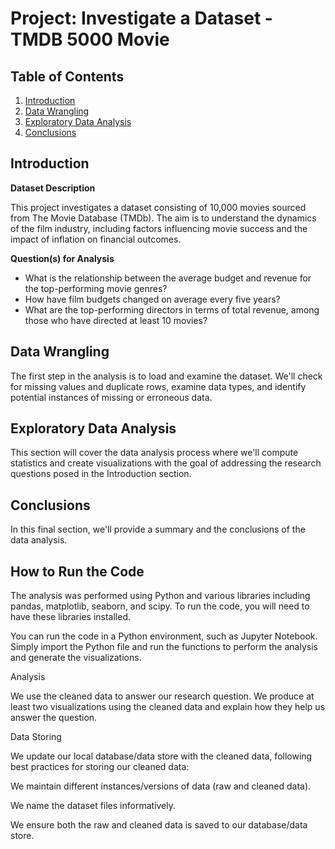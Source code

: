 # Project: Investigate a Dataset - TMDB 5000 Movie

## Table of Contents
1. [Introduction](#introduction)
2. [Data Wrangling](#data_wrangling)
3. [Exploratory Data Analysis](#exploratory_data_analysis)
4. [Conclusions](#conclusions)

<a name="introduction"></a>
## Introduction

**Dataset Description**

This project investigates a dataset consisting of 10,000 movies sourced from The Movie Database (TMDb). The aim is to understand the dynamics of the film industry, including factors influencing movie success and the impact of inflation on financial outcomes.

**Question(s) for Analysis**

- What is the relationship between the average budget and revenue for the top-performing movie genres?
- How have film budgets changed on average every five years?
- What are the top-performing directors in terms of total revenue, among those who have directed at least 10 movies?

<a name="data_wrangling"></a>
## Data Wrangling

The first step in the analysis is to load and examine the dataset. We'll check for missing values and duplicate rows, examine data types, and identify potential instances of missing or erroneous data.

<a name="exploratory_data_analysis"></a>
## Exploratory Data Analysis

This section will cover the data analysis process where we'll compute statistics and create visualizations with the goal of addressing the research questions posed in the Introduction section.

<a name="conclusions"></a>
## Conclusions

In this final section, we'll provide a summary and the conclusions of the data analysis.

## How to Run the Code

The analysis was performed using Python and various libraries including pandas, matplotlib, seaborn, and scipy. To run the code, you will need to have these libraries installed. 

You can run the code in a Python environment, such as Jupyter Notebook. Simply import the Python file and run the functions to perform the analysis and generate the visualizations.

<a name="analysis"></a>

Analysis

We use the cleaned data to answer our research question. We produce at least two visualizations using the cleaned data and explain how they help us answer the question.

<a name="data-storing"></a>

Data Storing

We update our local database/data store with the cleaned data, following best practices for storing our cleaned data:

We maintain different instances/versions of data (raw and cleaned data).

We name the dataset files informatively.

We ensure both the raw and cleaned data is saved to our database/data store.

<a name="project-reflection"></a>

